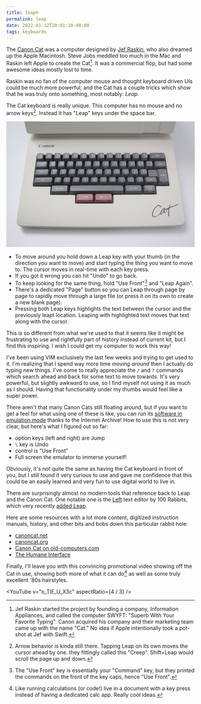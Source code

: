 ```yaml
---
title: leap®
permalink: leap
date: 2022-01-12T20:01:10-08:00
tags: keyboards
---
```


The [Canon Cat] was a computer designed by [Jef Raskin], who also dreamed up the
Apple Macintosh. Steve Jobs meddled too much in the Mac and Raskin left Apple to
create the Cat[^swyft]. It was a commercial flop, but had some awesome ideas
mostly lost to time.

[^swyft]:
    Jef Raskin started the project by founding a company, Information
    Appliances, and called the computer SWYFT: "Superb With Your Favorite
    Typing". Canon acquired his company and their marketing team came up with
    the name "Cat." No idea if Apple intentionally took a pot-shot at Jef with
    Swift.

Raskin was no fan of the computer mouse and thought keyboard driven UIs could be
much more powerful, and the Cat has a couple tricks which show that he was truly
onto something, most notably: _Leap_.

The Cat keyboard is really unique. This computer has no mouse and no arrow
keys[^creep]. Instead it has "Leap" keys under the space bar.

[^creep]:
    Arrow behavior is kinda still there. Tapping Leap on its own moves the
    cursor ahead by one. they fittingly called this "Creep". Shift+Leap would
    scroll the page up and down.

![Canon Cat keyboard](../media/32fbd2a67421bb0d.jpeg)

- To move around you hold down a Leap key with your thumb (in the direction you
  want to move) and start typing the thing you want to move to. The cursor moves
  in real-time with each key press.
- If you got it wrong you can hit "Undo" to go back.
- To keep looking for the same thing, hold "Use Front"[^use front] and "Leap
  Again".
- There's a dedicated "Page" button so you can Leap through page by page to
  rapidly move through a large file (or press it on its own to create a new
  blank page).
- Pressing both Leap keys highlights the text between the cursor and the
  previously leapt location. Leaping with highlighted text moves that text along
  with the cursor.

[^use front]: The "Use Front" key is essentially your "Command" key, but they
printed the commands on the front of the key caps, hence "Use Front".

This is so different from what we're used to that it seems like it might be
frustrating to use and rightfully part of history instead of current kit, but I
find this inspiring. I wish I could get my computer to work this way!

I've been using VIM exclusively the last few weeks and trying to get used to it.
I'm realizing that I spend way more time _moving around_ then I actually do
typing new things. I've come to really appreciate the `/` and `?` commands which
search ahead and back for some text to move towards. It's very powerful, but
slightly awkward to use, so I find myself not using it as much as I should.
Having that functionality under my thumbs would feel like a super power.

There aren't that many Canon Cats still floating around, but if you want to get
a feel for what using one of these is like, you can run its
[software in emulation mode](https://archive.org/details/canoncat) thanks to the
Internet Archive! How to use this is not very clear, but here's what I figured
out so far:

- option keys (left and right) are Jump
- `\` key is Undo
- control is "Use Front"
- Full screen the emulator to immerse yourself!

Obviously, it's not quite the same as having the Cat keyboard in front of you,
but I still found it very curious to use and gave me confidence that this could
be an easily learned and very fun to use digital world to live in.

There are surprisingly almost no modern tools that reference back to Leap and
the Canon Cat. One notable one is the [Left] text editor by 100 Rabbits, which
very recently
[added Leap](https://twitter.com/hundredrabbits/status/1466832328462790656?s=21).

Here are some resources with a lot more content, digitized instruction manuals,
history, and other bits and bobs down this particular rabbit hole:

- [canoncat.net](http://www.canoncat.net/)
- [canoncat.org](https://www.canoncat.org/)
- [Canon Cat on old-computers.com](https://www.old-computers.com/museum/computer.asp?st=1&c=642)
- [The Humane Interface](https://en.wikipedia.org/wiki/The_Humane_Interface)

Finally, I'll leave you with this convincing promotional video showing off the
Cat in use, showing both more of what it can do[^calc] as well as some truly
excellent '80s hairstyles.

[^calc]:
    Like running calculations (or code!) live in a document with a key press
    instead of having a dedicated calc app. Really cool ideas.

<YouTube v="o_TlE_U_X3c" aspectRatio={4 / 3} />

[canon cat]: https://en.wikipedia.org/wiki/Canon_Cat
[jef raskin]: https://en.wikipedia.org/wiki/Jef_Raskin
[left]: https://100r.co/site/left.html
